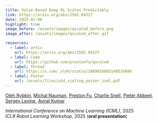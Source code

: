 ```yaml
---
title: Value-Based Deep RL Scales Predictably
link: https://arxiv.org/abs/2502.04327
date: 2025-02-06
highlight: true
image_before: /assets/images/qscaled_before.png
image_after: /assets/images/qscaled_after.gif

resources:
  - label: arXiv
    url: https://arxiv.org/abs/2502.04327
  - label: Code
    url: https://github.com/prestonfu/qscaled
  - label: Thread
    url: https://x.com/_oleh/status/1889016893140516880
  - label: Poster
    url: /assets/files/utd_scaling_poster_icml.pdf
---
```


[Oleh Rybkin](https://olehrybkin.com/),
[Michal Nauman](https://scholar.google.com/citations?user=GnEVRtQAAAAJ&hl=en),
[Preston Fu](https://www.prestonfu.com/),
[Charlie Snell](https://sea-snell.github.io/),
[Pieter Abbeel](https://people.eecs.berkeley.edu/~pabbeel/),
[Sergey Levine](https://people.eecs.berkeley.edu/~svlevine/),
[Aviral Kumar](https://aviralkumar2907.github.io/)

_International Conference on Machine Learning (ICML)_, 2025 \
_ICLR Robot Learning Workshop_, 2025 (**oral presentation**)
